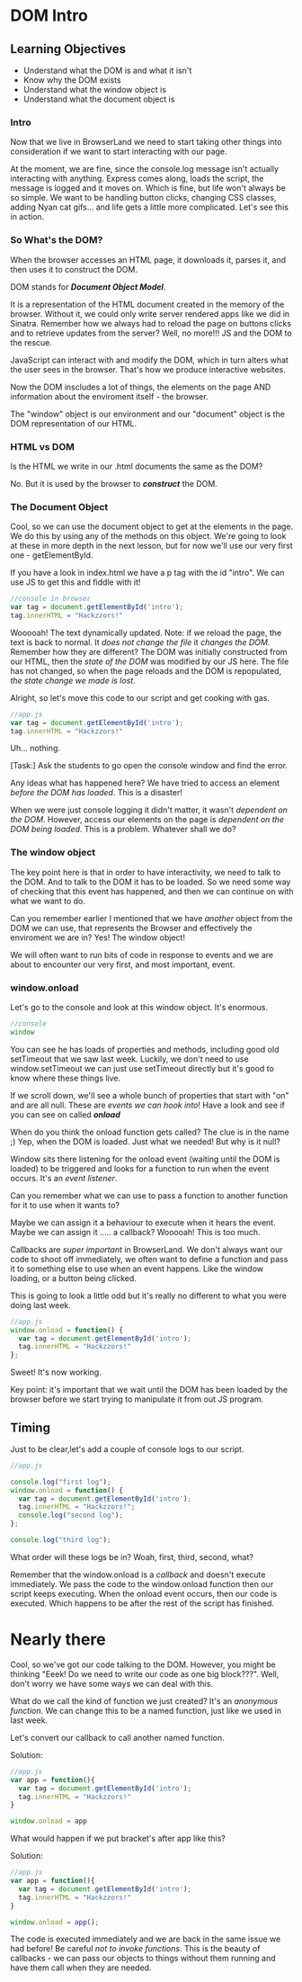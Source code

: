 # DOM Intro

## Learning Objectives
- Understand what the DOM is and what it isn't
- Know why the DOM exists
- Understand what the window object is
- Understand what the document object is

### Intro

Now that we live in BrowserLand we need to start taking other things into consideration if we want to start interacting with our page.

At the moment, we are fine, since the console.log message isn't actually interacting with anything. Express comes along, loads the script, the message is logged and it moves on. Which is fine, but life won't always be so simple. We want to be handling button clicks, changing CSS classes, adding Nyan cat gifs... and life gets a little more complicated. Let's see this in action.

### So What's the DOM?

When the browser accesses an HTML page, it downloads it, parses it, and then uses it to construct the DOM.

DOM stands for ***Document Object Model***. 

It is a representation of the HTML document created in the memory of the browser. Without it, we could only write server rendered apps like we did in Sinatra. Remember how we always had to reload the page on buttons clicks and to retrieve updates from the server? Well, no more!!! JS and the DOM to the rescue.

JavaScript can interact with and modify the DOM, which in turn alters what the user sees in the browser. That's how we produce interactive websites.

Now the DOM inscludes a lot of things, the elements on the page AND information about the enviroment itself - the browser.

The "window" object is our environment and our "document" object is the DOM representation of our HTML.

### HTML vs DOM
Is the HTML we write in our .html documents the same as the DOM?

No. But it is used by the browser to ***construct*** the DOM.

### The Document Object

Cool, so we can use the document object to get at the elements in the page. We do this by using any of the methods on this object. We're going to look at these in more depth in the next lesson, but for now we'll use our very first one - getElementById.

If you have a look in index.html we have a p tag with the id "intro". We can use JS to get this and fiddle with it!

```js
//console in browser
var tag = document.getElementById('intro');
tag.innerHTML = "Hackzzors!"
```

Wooooah! The text dynamically updated. Note: if we reload the page, the text is back to normal. It _does not change the file_ it _changes the DOM_. Remember how they are different? The DOM was initially constructed from our HTML, then the _state of the DOM_ was modified by our JS here. The file has not changed, so when the page reloads and the DOM is repopulated, _the state change we made is lost_.

Alright, so let's move this code to our script and get cooking with gas.

```js
//app.js
var tag = document.getElementById('intro');
tag.innerHTML = "Hackzzors!"
```

Uh... nothing. 

[Task:] Ask the students to go open the console window and find the error.

Any ideas what has happened here? We have tried to access an element _before the DOM has loaded_. This is a disaster!

When we were just console logging it didn't matter, it wasn't _dependent on the DOM_. However, access our elements on the page is _dependent on the DOM being loaded_. This is a problem. Whatever shall we do?

### The window object

The key point here is that in order to have interactivity, we need to talk to the DOM. And to talk to the DOM it has to be loaded. So we need some way of checking that this event has happened, and then we can continue on with what we want to do.

Can you remember earlier I mentioned that we have _another_ object from the DOM we can use, that represents the Browser and effectively the enviroment we are in? Yes! The window object!

We will often want to run bits of code in response to events and we are about to encounter our very first, and most important, event.

### window.onload

Let's go to the console and look at this window object. It's enormous.

```js
//console
window
```

You can see he has loads of properties and methods, including good old setTimeout that we saw last week. Luckily, we don't need to use window.setTimeout we can just use setTimeout directly but it's good to know where these things live.

If we scroll down, we'll see a whole bunch of properties that start with "on" and are all null. These are _events we can hook into_! Have a look and see if you can see on called ***onload*** 

When do you think the onload function gets called? The clue is in the name ;) Yep, when the DOM is loaded. Just what we needed! But why is it null?

Window sits there listening for the onload event (waiting until the DOM is loaded) to be triggered and looks for a function to run when the event occurs. It's an _event listener_. 

Can you remember what we can use to pass a function to another function for it to use when it wants to?

Maybe we can assign it a behaviour to execute when it hears the event. 
Maybe we can assign it ..... a callback? Wooooah! This is too much.

Callbacks are _super important_ in BrowserLand. We don't always want our code to shoot off immediately, we often want to define a function and pass it to something else to use when an event happens. Like the window loading, or a button being clicked.

This is going to look a little odd but it's really no different to what you were doing last week.

```js
//app.js
window.onload = function() {
  var tag = document.getElementById('intro');
  tag.innerHTML = "Hackzzors!"
};
```

Sweet! It's now working.

Key point: it's important that we wait until the DOM has been loaded by the browser before we start trying to manipulate it from out JS program.

## Timing

Just to be clear,let's add a couple of console logs to our script.

```js
//app.js

console.log("first log");
window.onload = function() {
  var tag = document.getElementById('intro');
  tag.innerHTML = "Hackzzors!";
  console.log("second log");
};

console.log("third log");
```

What order will these logs be in? Woah, first, third, second, what?

Remember that the window.onload is a _callback_ and doesn't execute immediately. We pass the code to the window.onload function then our script keeps executing. When the onload event occurs, then our code is executed. Which happens to be after the rest of the script has finished.

# Nearly there

Cool, so we've got our code talking to the DOM. However, you might be thinking "Eeek! Do we need to write our code as one big block???". Well, don't worry we have some ways we can deal with this.

What do we call the kind of function we just created? It's an _anonymous function_. We can change this to be a named function, just like we used in last week.

Let's convert our callback to call another named function.

Solution:

```js
//app.js
var app = function(){
  var tag = document.getElementById('intro');
  tag.innerHTML = "Hackzzors!"
}

window.onload = app

```

What would happen if we put bracket's after app like this? 

Solution:

```js
//app.js
var app = function(){
  var tag = document.getElementById('intro');
  tag.innerHTML = "Hackzzors!"
}

window.onload = app();

```

The code is executed immediately and we are back in the same issue we had before! Be careful _not to invoke functions_. This is the beauty of callbacks - we can pass our objects to things without them running and have them call when they are needed.
